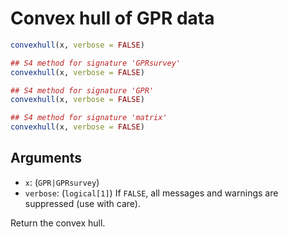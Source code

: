 # Convex hull of GPR data

```r
convexhull(x, verbose = FALSE)

## S4 method for signature 'GPRsurvey'
convexhull(x, verbose = FALSE)

## S4 method for signature 'GPR'
convexhull(x, verbose = FALSE)

## S4 method for signature 'matrix'
convexhull(x, verbose = FALSE)
```

## Arguments

- `x`: (`GPR|GPRsurvey`)
- `verbose`: (`logical[1]`) If `FALSE`, all messages and warnings are suppressed (use with care).

Return the convex hull.